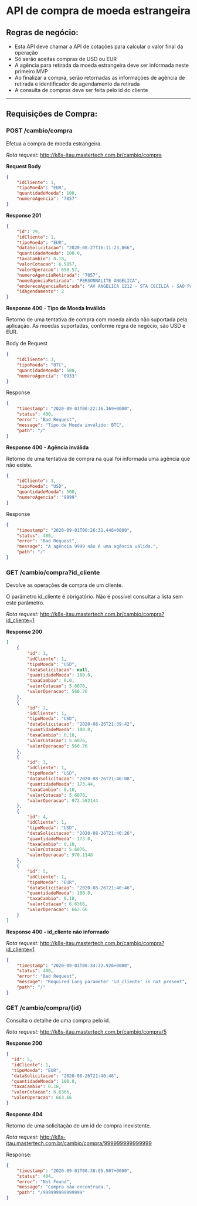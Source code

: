 # API de compra de moeda estrangeira

 ## Regras de negócio:
  - Esta API deve chamar a API de cotações para calcular o valor final da operação
  - Só serão aceitas compras de USD ou EUR
  - A agência para retirada da moeda estrangeira deve ser informada neste primeiro MVP
  - Ao finalizar a compra, serão retornadas as informações de agência de retirada e identificador do agendamento da retirada
  - A consulta de compras deve ser feita pelo id do cliente

___
 ## Requisições de Compra:

 ### POST /cambio/compra
Efetua a compra de moeda estrangeira.

*Rota request:* http://k8s-itau.mastertech.com.br/cambio/compra

**Request Body**
```json
{
    "idCliente": 1,
    "tipoMoeda": "EUR",
    "quantidadeMoeda": 100,
    "numeroAgencia": "7057"
}
```

**Response 201**
```json
{
    "id": 29,
    "idCliente": 1,
    "tipoMoeda": "EUR",
    "dataSolicitacao": "2020-08-27T16:11:23.866",
    "quantidadeMoeda": 100.0,
    "taxaCambio": 0.18,
    "valorCotacao": 6.5857,
    "valorOperacao": 658.57,
    "numeroAgenciaRetirada": "7057",
    "nomeAgenciaRetirada": "PERSONNALITE ANGELICA",
    "enderecoAgenciaRetirada": "AV ANGELICA 1212 - STA CECILIA - SAO PAULO SP - CEP 01228-100",
    "idAgendamento": 2
}
```

**Response 400 - Tipo de Moeda Inválido**

Retorno de uma tentativa de compra com moeda ainda não suportada pela aplicação. As moedas suportadas, conforme regra de negócio, são USD e EUR.

Body de Request
```json
{
    "idCliente": 3,
    "tipoMoeda": "BTC",
    "quantidadeMoeda": 500,
    "numeroAgencia": "0933"
}
```

Response
```json
{
    "timestamp": "2020-09-01T00:22:16.369+0000",
    "status": 400,
    "error": "Bad Request",
    "message": "Tipo de Moeda inválido: BTC",
    "path": "/"
}
```
**Response 400 - Agência inválida**

Retorno de uma tentativa de compra na qual foi informada uma agência que não existe.
```json
{
    "idCliente": 3,
    "tipoMoeda": "USD",
    "quantidadeMoeda": 500,
    "numeroAgencia": "9999"
}
```

Response
```json
{
    "timestamp": "2020-09-01T00:26:31.446+0000",
    "status": 400,
    "error": "Bad Request",
    "message": "A agência 9999 não é uma agência válida.",
    "path": "/"
}
```

 ### GET /cambio/compra?id_cliente
Devolve as operações de compra de um cliente.

O parâmetro id_cliente é obrigatório. Não é possível consultar a lista sem este parâmetro.

*Rota request:* http://k8s-itau.mastertech.com.br/cambio/compra?id_cliente=1

**Response 200**
```json
[
    {
        "id": 1,
        "idCliente": 1,
        "tipoMoeda": "USD",
        "dataSolicitacao": null,
        "quantidadeMoeda": 100.0,
        "taxaCambio": 0.0,
        "valorCotacao": 5.6076,
        "valorOperacao": 560.76
    },
    {
        "id": 2,
        "idCliente": 1,
        "tipoMoeda": "USD",
        "dataSolicitacao": "2020-08-26T21:39:42",
        "quantidadeMoeda": 100.0,
        "taxaCambio": 0.18,
        "valorCotacao": 5.6076,
        "valorOperacao": 560.76
    },
    {
        "id": 3,
        "idCliente": 1,
        "tipoMoeda": "USD",
        "dataSolicitacao": "2020-08-26T21:40:08",
        "quantidadeMoeda": 173.44,
        "taxaCambio": 0.18,
        "valorCotacao": 5.6076,
        "valorOperacao": 972.582144
    },
    {
        "id": 4,
        "idCliente": 1,
        "tipoMoeda": "USD",
        "dataSolicitacao": "2020-08-26T21:40:26",
        "quantidadeMoeda": 173.0,
        "taxaCambio": 0.18,
        "valorCotacao": 5.6076,
        "valorOperacao": 970.1148
    },
    {
        "id": 5,
        "idCliente": 1,
        "tipoMoeda": "EUR",
        "dataSolicitacao": "2020-08-26T21:40:46",
        "quantidadeMoeda": 100.0,
        "taxaCambio": 0.18,
        "valorCotacao": 6.6366,
        "valorOperacao": 663.66
    }
]
```

**Response 400 - id_cliente não informado**

*Rota request:* http://k8s-itau.mastertech.com.br/cambio/compra?id_cliente=1

```json
{
    "timestamp": "2020-09-01T00:34:32.926+0000",
    "status": 400,
    "error": "Bad Request",
    "message": "Required Long parameter 'id_cliente' is not present",
    "path": "/"
}
```

### GET /cambio/compra/{id}
Consulta o detalhe de uma compra pelo id.

*Rota request:* http://k8s-itau.mastertech.com.br/cambio/compra/5

**Response 200**
```json
{
  "id": 5,
  "idCliente": 1,
  "tipoMoeda": "EUR",
  "dataSolicitacao": "2020-08-26T21:40:46",
  "quantidadeMoeda": 100.0,
  "taxaCambio": 0.18,
  "valorCotacao": 6.6366,
  "valorOperacao": 663.66
}
```

**Response 404**

Retorno de uma solicitação de um id de compra inexistente.

*Rota request:* http://k8s-itau.mastertech.com.br/cambio/compra/999999999999999

Response:
```json
{
    "timestamp": "2020-09-01T00:38:05.907+0000",
    "status": 404,
    "error": "Not Found",
    "message": "Compra não encontrada.",
    "path": "/999999999999999"
}
```